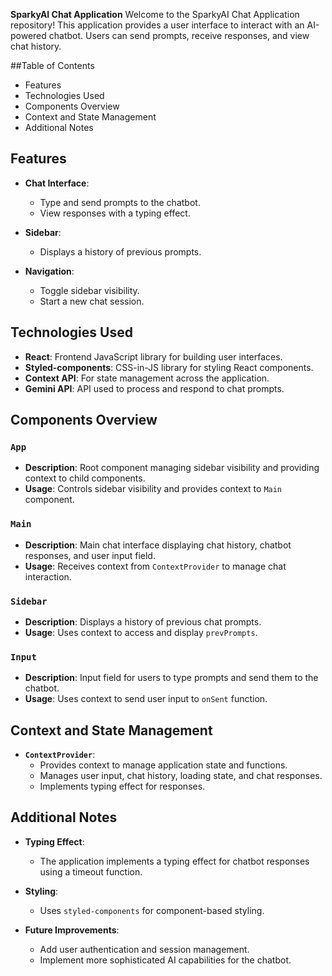 **SparkyAI Chat Application**
Welcome to the SparkyAI Chat Application repository! This application provides a user interface to interact with an AI-powered chatbot. Users can send prompts, receive responses, and view chat history.

##Table of Contents
  - Features
  - Technologies Used
  - Components Overview
  - Context and State Management
  - Additional Notes

  ## Features

- **Chat Interface**:
  - Type and send prompts to the chatbot.
  - View responses with a typing effect.
  
- **Sidebar**:
  - Displays a history of previous prompts.
  
- **Navigation**:
  - Toggle sidebar visibility.
  - Start a new chat session.

## Technologies Used

- **React**: Frontend JavaScript library for building user interfaces.
- **Styled-components**: CSS-in-JS library for styling React components.
- **Context API**: For state management across the application.
- **Gemini API**: API used to process and respond to chat prompts.



## Components Overview

### `App`

- **Description**: Root component managing sidebar visibility and providing context to child components.
- **Usage**: Controls sidebar visibility and provides context to `Main` component.

### `Main`

- **Description**: Main chat interface displaying chat history, chatbot responses, and user input field.
- **Usage**: Receives context from `ContextProvider` to manage chat interaction.

### `Sidebar`

- **Description**: Displays a history of previous chat prompts.
- **Usage**: Uses context to access and display `prevPrompts`.

### `Input`

- **Description**: Input field for users to type prompts and send them to the chatbot.
- **Usage**: Uses context to send user input to `onSent` function.

## Context and State Management

- **`ContextProvider`**:
  - Provides context to manage application state and functions.
  - Manages user input, chat history, loading state, and chat responses.
  - Implements typing effect for responses.

## Additional Notes

- **Typing Effect**:
  - The application implements a typing effect for chatbot responses using a timeout function.

- **Styling**:
  - Uses `styled-components` for component-based styling.

- **Future Improvements**:
  - Add user authentication and session management.
  - Implement more sophisticated AI capabilities for the chatbot.


